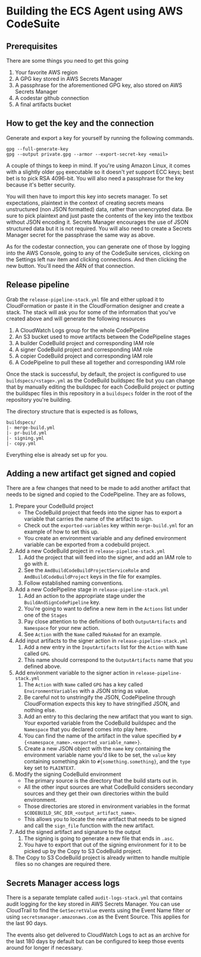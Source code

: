 # Building the ECS Agent using AWS CodeSuite

## Prerequisites

There are some things you need to get this going

1. Your favorite AWS region
1. A GPG key stored in AWS Secrets Manager
1. A passphrase for the aforementioned GPG key, also stored on AWS Secrets Manager
1. A codestar github connection
1. A final artifacts bucket

## How to get the key and the connection

Generate and export a key for yourself by running the following commands.

```shell
gpg --full-generate-key
gpg --output private.gpg --armor --export-secret-key <email>
```

A couple of things to keep in mind. If you're using Amazon Linux, it comes with a slightly older `gpg` executable so it doesn't _yet_ support ECC keys; best bet is to pick RSA 4096-bit. You will also need a passphrase for the key because it's better security.

You will then have to import this key into secrets manager. To set expectations, plaintext in the context of creating secrets means unstructured (non JSON formatted) data, rather than unencrypted data. Be sure to pick plaintext and just paste the contents of the key into the textbox without JSON encoding it. Secrets Manager encourages the use of JSON structured data but it is not required. You will also need to create a Secrets Manager secret for the passphrase the same way as above.

As for the codestar connection, you can generate one of those by logging into the AWS Console, going to any of the CodeSuite services, clicking on the Settings left nav item and clicking connections. And then clicking the new button. You'll need the ARN of that connection.

## Release pipeline

Grab the `release-pipeline-stack.yml` file and either upload it to CloudFormation or paste it in the CloudFormation designer and create a stack. The stack will ask you for some of the information that you've created above and will generate the following resources

1. A CloudWatch Logs group for the whole CodePipeline
1. An S3 bucket used to move artifacts between the CodePipeline stages
1. A builder CodeBuild project and corresponding IAM role
1. A signer CodeBuild project and corresponding IAM role
1. A copier CodeBuild project and corresponding IAM role
1. A CodePipeline to pull these all together and corresponding IAM role

Once the stack is successful, by default, the project is configured to use `buildspecs/<stage>.yml` as the CodeBuild buildspec file but you can change that by manually editing the buildspec for each CodeBuild project or putting the buildspec files in this repository in a `buildspecs` folder in the root of the repository you're building.

The directory structure that is expected is as follows,

```
buildspecs/
|- merge-build.yml
|- pr-build.yml
|- signing.yml
|- copy.yml
```

Everything else is already set up for you.

## Adding a new artifact get signed and copied

There are a few changes that need to be made to add another artifact that needs to be signed and copied to the CodePipeline. They are as follows,

1. Prepare your CodeBuild project
   - The CodeBuild project that feeds into the signer has to export a variable that carries the name of the artifact to sign.
   - Check out the `exported-variables` key within `merge-build.yml` for an example of how to set this up.
   - You create an environment variable and any defined environment variable can be exported from a codebuild project.
1. Add a new CodeBuild project in `release-pipeline-stack.yml`
   1. Add the project that will feed into the signer, and add an IAM role to go with it.
   2. See the `AmdBuildCodeBuildProjectServiceRole` and `AmdBuildCodeBuildProject` keys in the file for examples.
   3. Follow established naming conventions.
1. Add a new CodePipeline stage in `release-pipeline-stack.yml`
   1. Add an action to the appropriate stage under the `BuildAndSignCodePipeline` key.
   1. You're going to want to define a new item in the `Actions` list under one of the `Stages`
   1. Pay close attention to the definitions of both `OutputArtifacts` and `Namespace` for your new action.
   1. See `Action` with the `Name` called `MakeAmd` for an example.
1. Add input artifacts to the signer action in `release-pipeline-stack.yml`
   1. Add a new entry in the `InputArtifacts` list for the `Action` with `Name` called `GPG`.
   2. This name should correspond to the `OutputArtifacts` name that you defined above.
1. Add environment variable to the signer action in `release-pipeline-stack.yml`
   1. The `Action` with `Name` called `GPG` has a key called `EnvironmentVariables` with a JSON string as value.
   1. Be careful not to unstringify the JSON, CodePipeline through CloudFormation expects this key to have stringified JSON, and nothing else.
   1. Add an entry to this declaring the new artifact that you want to sign. Your exported variable from the CodeBuild buildspec and the `Namespace` that you declared comes into play here.
   1. You can find the name of the artifact in the value specified by `#{<namespace_name>.<exported_variable_name>}`.
   1. Create a new JSON object with the `name` key containing the environment variable name you'd like to be set, the `value` key containing something akin to `#{something.something}`, and the `type` key set to `PLAINTEXT`.
1. Modify the signing CodeBuild environment
   - The primary source is the directory that the build starts out in.
   - All the other input sources are what CodeBuild considers secondary sources and they get their own directories within the build environment.
   - Those directories are stored in environment variables in the format `$CODEBUILD_SRC_DIR_<output_artifact_name>`.
   - This allows you to locate the new artifact that needs to be signed and call the `sign_file` function with the new artifact.
1. Add the signed artifact and signature to the output
   1. The signing is going to generate a new file that ends in `.asc`.
   1. You have to export that out of the signing environment for it to be picked up by the Copy to S3 CodeBuild project.
1. The Copy to S3 CodeBuild project is already written to handle multiple files so no changes are required there.

## Secrets Manager access logs

There is a separate template called `audit-logs-stack.yml` that contains audit logging for the key stored in AWS Secrets Manager. You can use CloudTrail to find the `GetSecretValue` events using the Event Name filter or using `secretsmanager.amazonaws.com` as the Event Source. This applies for the last 90 days.

The events also get delivered to CloudWatch Logs to act as an archive for the last 180 days by default but can be configured to keep those events around for longer if necessary.
